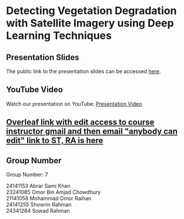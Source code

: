#   Detecting Vegetation Degradation with Satellite Imagery using Deep Learning Techniques
## Presentation Slides

The public link to the presentation slides can be accessed [here](https://docs.google.com/presentation/d/1njyihYZ3KyDBTQ26UNTkgGRtfV9GyAwt/edit?usp=sharing&ouid=117726703152918855617&rtpof=true&sd=true).

## YouTube Video

Watch our presentation on YouTube: [Presentation Video]()
## [Overleaf link with edit access to course instructor gmail and then email "anybody can edit" link to ST, RA is here](https://www.overleaf.com/6356732441jmbkxjrmcpcj#7f107e)



## Group Number

Group Number: 7

24141153	Abrar Sami Khan	<br>
23241085	Omor Bin Amjad Chowdhury	<br>
21141058	Mohammad Omor Raihan	<br>
24141255	Showrin Rahman	<br>
24341284	Sowad Rahman 
